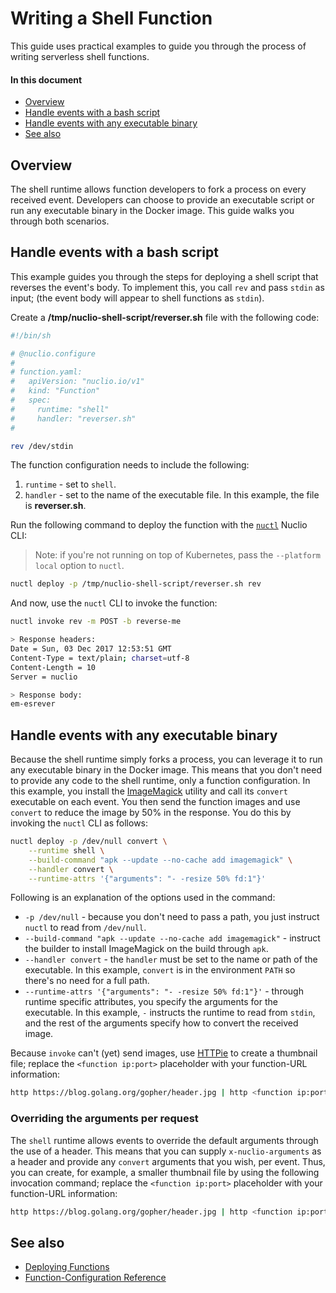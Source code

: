 # Writing a Shell Function

This guide uses practical examples to guide you through the process of writing serverless shell functions.

#### In this document

- [Overview](#overview)
- [Handle events with a bash script](#handle-events-with-a-bash-script)
- [Handle events with any executable binary](#handle-events-with-any-executable-binary)
- [See also](#see-also)

## Overview

The shell runtime allows function developers to fork a process on every received event. Developers can choose to provide an executable script or run any executable binary in the Docker image. This guide walks you through both scenarios.

## Handle events with a bash script

This example guides you through the steps for deploying a shell script that reverses the event's body. To implement this, you call `rev` and pass `stdin` as input; (the event body will appear to shell functions as `stdin`).

Create a **/tmp/nuclio-shell-script/reverser.sh** file with the following code:

```sh
#!/bin/sh

# @nuclio.configure
#
# function.yaml:
#   apiVersion: "nuclio.io/v1"
#   kind: "Function"
#   spec:
#     runtime: "shell"
#     handler: "reverser.sh"
#

rev /dev/stdin
```

The function configuration needs to include the following:

1. `runtime` - set to `shell`.
2. `handler` - set to the name of the executable file. In this example, the file is **reverser.sh**.

Run the following command to deploy the function with the [`nuctl`](/docs/reference/nuctl/nuctl.md) Nuclio CLI:
> Note: if you're not running on top of Kubernetes, pass the `--platform local` option to `nuctl`.

```sh
nuctl deploy -p /tmp/nuclio-shell-script/reverser.sh rev
```

And now, use the `nuctl` CLI to invoke the function:
```sh
nuctl invoke rev -m POST -b reverse-me

> Response headers:
Date = Sun, 03 Dec 2017 12:53:51 GMT
Content-Type = text/plain; charset=utf-8
Content-Length = 10
Server = nuclio

> Response body:
em-esrever
```

## Handle events with any executable binary

Because the shell runtime simply forks a process, you can leverage it to run any executable binary in the Docker image. This means that you don't need to provide any code to the shell runtime, only a function configuration. In this example, you install the [ImageMagick](https://www.imagemagick.org/script/index.php) utility and call its `convert` executable on each event. You then send the function images and use `convert` to reduce the image by 50% in the response. You do this by invoking the `nuctl` CLI as follows:

```sh
nuctl deploy -p /dev/null convert \
    --runtime shell \
    --build-command "apk --update --no-cache add imagemagick" \
    --handler convert \
    --runtime-attrs '{"arguments": "- -resize 50% fd:1"}'
```

Following is an explanation of the options used in the command:

- `-p /dev/null` - because you don't need to pass a path, you just instruct `nuctl` to read from `/dev/null`.
- `--build-command "apk --update --no-cache add imagemagick"` - instruct the builder to install ImageMagick on the build through `apk`.
- `--handler convert` - the `handler` must be set to the name or path of the executable. In this example, `convert` is in the environment `PATH` so there's no need for a full path.
- `--runtime-attrs '{"arguments": "- -resize 50% fd:1"}'` - through runtime specific attributes, you specify the arguments for the executable. In this example, `-` instructs the runtime to read from `stdin`, and the rest of the arguments specify how to convert the received image.

Because `invoke` can't (yet) send images, use [HTTPie](https://httpie.org/) to create a thumbnail file; replace the `<function ip:port>` placeholder with your function-URL information:

```sh
http https://blog.golang.org/gopher/header.jpg | http <function ip:port> > thumb.jpg
```

### Overriding the arguments per request

The `shell` runtime allows events to override the default arguments through the use of a header. This means that you can supply `x-nuclio-arguments` as a header and provide any `convert` arguments that you wish, per event. Thus, you can create, for example, a smaller thumbnail file by using the following invocation command; replace the `<function ip:port>` placeholder with your function-URL information:

```sh
http https://blog.golang.org/gopher/header.jpg | http <function ip:port> x-nuclio-arguments:"- -resize 20% fd:1" > thumb.jpg 
```

## See also

- [Deploying Functions](/docs/tasks/deploying-functions.md)
- [Function-Configuration Reference](/docs/reference/function-configuration/function-configuration-reference.md)

